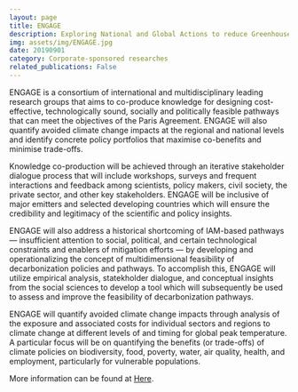 ```yaml
---
layout: page
title: ENGAGE
description: Exploring National and Global Actions to reduce Greenhouse gas Emissions
img: assets/img/ENGAGE.jpg
date: 20190901
category: Corporate-sponsored researches
related_publications: False
---
```


ENGAGE is a consortium of international and multidisciplinary leading research groups that aims to co-produce knowledge for designing cost-effective, technologically sound, socially and politically feasible pathways that can meet the objectives of the Paris Agreement. ENGAGE will also quantify avoided climate change impacts at the regional and national levels and identify concrete policy portfolios that maximise co-benefits and minimise trade-offs.

Knowledge co-production will be achieved through an iterative stakeholder dialogue process that will include workshops, surveys and frequent interactions and feedback among scientists, policy makers, civil society, the private sector, and other key stakeholders. ENGAGE will be inclusive of major emitters and selected developing countries which will ensure the credibility and legitimacy of the scientific and policy insights.

ENGAGE will also address a historical shortcoming of IAM-based pathways — insufficient attention to social, political, and certain technological constraints and enablers of mitigation efforts — by developing and operationalizing the concept of multidimensional feasibility of decarbonization policies and pathways. To accomplish this, ENGAGE will utilize empirical analysis, statekholder dialogue, and conceptual insights from the social sciences to develop a tool which will subsequently be used to assess and improve the feasibility of decarbonization pathways.

ENGAGE will quantify avoided climate change impacts through analysis of the exposure and associated costs for individual sectors and regions to climate change at different levels of and timing for global peak temperature. A particular focus will be on quantifying the benefits (or trade-offs) of climate policies on biodiversity, food, poverty, water, air quality, health, and employment, particularly for vulnerable populations.

More information can be found at [Here](https://www.engage-climate.org/).
